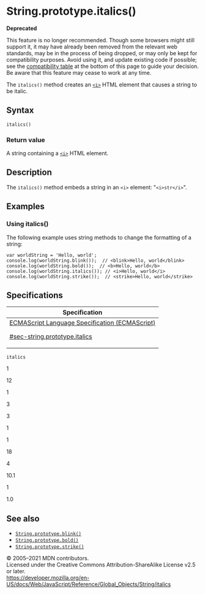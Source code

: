 # String.prototype.italics()

**Deprecated**

This feature is no longer recommended. Though some browsers might still support it, it may have already been removed from the relevant web standards, may be in the process of being dropped, or may only be kept for compatibility purposes. Avoid using it, and update existing code if possible; see the [compatibility table](#browser_compatibility) at the bottom of this page to guide your decision. Be aware that this feature may cease to work at any time.

The `italics()` method creates an [`<i>`](https://developer.mozilla.org/en-US/docs/Web/HTML/Element/i) HTML element that causes a string to be italic.

## Syntax

    italics()

### Return value

A string containing a [`<i>`](https://developer.mozilla.org/en-US/docs/Web/HTML/Element/i) HTML element.

## Description

The `italics()` method embeds a string in an `<i>` element: "`<i>str</i>`".

## Examples

### Using italics()

The following example uses string methods to change the formatting of a string:

    var worldString = 'Hello, world';
    console.log(worldString.blink());  // <blink>Hello, world</blink>
    console.log(worldString.bold());  // <b>Hello, world</b>
    console.log(worldString.italics()); // <i>Hello, world</i>
    console.log(worldString.strike());  // <strike>Hello, world</strike>

## Specifications

<table><thead><tr class="header"><th>Specification</th></tr></thead><tbody><tr class="odd"><td><a href="https://tc39.es/ecma262/#sec-string.prototype.italics">ECMAScript Language Specification (ECMAScript) 
<br/>


<span class="small">#sec-string.prototype.italics</span></a></td></tr></tbody></table>

`italics`

1

12

1

3

3

1

1

18

4

10.1

1

1.0

## See also

-   [`String.prototype.blink()`](blink)
-   [`String.prototype.bold()`](bold)
-   [`String.prototype.strike()`](strike)

© 2005–2021 MDN contributors.  
Licensed under the Creative Commons Attribution-ShareAlike License v2.5 or later.  
<a href="https://developer.mozilla.org/en-US/docs/Web/JavaScript/Reference/Global_Objects/String/italics" class="_attribution-link">https://developer.mozilla.org/en-US/docs/Web/JavaScript/Reference/Global_Objects/String/italics</a>
